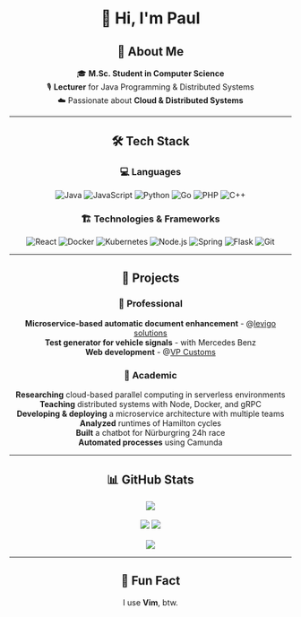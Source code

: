 <div align="center">

# 👋 Hi, I'm Paul  

## 🚀 About Me  
🎓 **M.Sc. Student in Computer Science**  
🎙️ **Lecturer** for Java Programming & Distributed Systems  
☁️ Passionate about **Cloud & Distributed Systems**  

---

## 🛠️ Tech Stack  

### 💻 **Languages**  
![Java](https://img.shields.io/badge/Java-%23ED8B00.svg?style=flat&logo=openjdk&logoColor=white)
![JavaScript](https://img.shields.io/badge/JavaScript-%23F7DF1E.svg?style=flat&logo=javascript&logoColor=black)
![Python](https://img.shields.io/badge/Python-3670A0?style=flat&logo=python&logoColor=white)
![Go](https://img.shields.io/badge/Go-00ADD8?style=flat&logo=go&logoColor=white)
![PHP](https://img.shields.io/badge/PHP-777BB4?style=flat&logo=php&logoColor=white)
![C++](https://img.shields.io/badge/C++-%2300599C.svg?style=flat&logo=c%2B%2B&logoColor=white)

### 🏗️ **Technologies & Frameworks**  
![React](https://img.shields.io/badge/React-%2361DAFB.svg?style=flat&logo=react&logoColor=black)
![Docker](https://img.shields.io/badge/Docker-%230db7ed.svg?style=flat&logo=docker&logoColor=white)
![Kubernetes](https://img.shields.io/badge/Kubernetes-%23326CE5.svg?style=flat&logo=kubernetes&logoColor=white)
![Node.js](https://img.shields.io/badge/Node.js-%23339933.svg?style=flat&logo=nodedotjs&logoColor=white)
![Spring](https://img.shields.io/badge/Spring-%236DB33F.svg?style=flat&logo=spring&logoColor=white)
![Flask](https://img.shields.io/badge/Flask-%23000.svg?style=flat&logo=flask&logoColor=white)
![Git](https://img.shields.io/badge/Git-%23F05033.svg?style=flat&logo=git&logoColor=white)

---

## 📌 Projects  

### 🔹 **Professional**  
**Microservice-based automatic document enhancement** - @[levigo solutions](https://github.com/levigo) \
**Test generator for vehicle signals** - with Mercedes Benz  
**Web development** - @[VP Customs](https://vp-customs.com/)  

### 🔹 **Academic**  
**Researching** cloud-based parallel computing in serverless environments  
**Teaching** distributed systems with Node, Docker, and gRPC  
**Developing & deploying** a microservice architecture with multiple teams  
**Analyzed** runtimes of Hamilton cycles  
**Built** a chatbot for Nürburgring 24h race  
**Automated processes** using Camunda  

---

## 📊 GitHub Stats  

<img src="http://github-profile-summary-cards.vercel.app/api/cards/profile-details?username=paulrauser&theme=transparent" /> 
<br></br>
<img src="https://github-readme-streak-stats.herokuapp.com/?user=paulrauser&hide_border=true&theme=transparent" />
<img src="http://github-profile-summary-cards.vercel.app/api/cards/stats?username=paulrauser&theme=transparent" />
<br></br>
<img src="https://komarev.com/ghpvc/?username=paulrauser" />

---

## 🎉 Fun Fact  
I use **Vim**, btw.  

</div>
